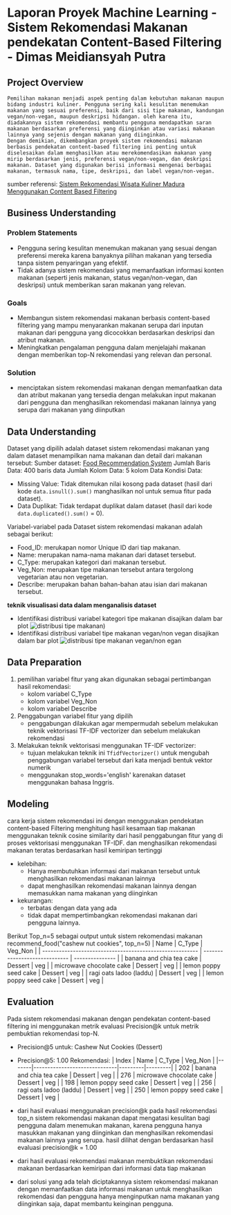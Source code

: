# Laporan Proyek Machine Learning - Sistem Rekomendasi Makanan pendekatan Content-Based Filtering - Dimas Meidiansyah Putra

## Project Overview
    Pemilihan makanan menjadi aspek penting dalam kebutuhan makanan maupun bidang industri kuliner. Pengguna sering kali kesulitan menemukan makanan yang sesuai preferensi, baik dari sisi tipe makanan, kandungan vegan/non-vegan, maupun deskripsi hidangan. oleh karena itu, diadakannya sistem rekomendasi membantu pengguna mendapatkan saran makanan berdasarkan preferensi yang diinginkan atau variasi makanan lainnya yang sejenis dengan makanan yang diinginkan. 
    Dengan demikian, dikembangkan proyek sistem rekomendasi makanan berbasis pendekatan content-based filtering ini penting untuk diselesaikan dalam menghasilkan atau merekomendasikan makanan yang mirip berdasarkan jenis, preferensi vegan/non-vegan, dan deskripsi makanan. Dataset yang digunakan berisi informasi mengenai berbagai makanan, termasuk nama, tipe, deskripsi, dan label vegan/non-vegan.
    
sumber referensi: [Sistem Rekomendasi Wisata Kuliner Madura Menggunakan Content Based Filtering](https://jurnal.yudharta.ac.id/v2/index.php/EXPLORE-IT/article/view/5366)

## Business Understanding    
### Problem Statements
- Pengguna sering kesulitan menemukan makanan yang sesuai dengan preferensi mereka karena banyaknya pilihan makanan yang tersedia tanpa sistem penyaringan yang efektif.
- Tidak adanya sistem rekomendasi yang memanfaatkan informasi konten makanan (seperti jenis makanan, status vegan/non-vegan, dan deskripsi) untuk memberikan saran makanan yang relevan.
### Goals
- Membangun sistem rekomendasi makanan berbasis content-based filtering yang mampu menyarankan makanan serupa dari inputan makanan dari pengguna yang dicocokkan berdasarkan deskripsi dan atribut makanan.
- Meningkatkan pengalaman pengguna dalam menjelajahi makanan dengan memberikan top-N rekomendasi yang relevan dan personal.
### Solution
- menciptakan sistem rekomendasi makanan dengan memanfaatkan data dan atribut makanan yang tersedia dengan melakukan input makanan dari pengguna dan menghasilkan rekomendasi makanan lainnya yang serupa dari makanan yang diinputkan

## Data Understanding
Dataset yang dipilih adalah dataset sistem rekomendasi makanan yang dalam dataset menampilkan nama makanan dan detail dari makanan tersebut:
Sumber dataset: [Food Recommendation System](https://www.kaggle.com/datasets/schemersays/food-recommendation-system)
Jumlah Baris Data: 400 baris data
Jumlah Kolom Data: 5 kolom Data
Kondisi Data:
- Missing Value: Tidak ditemukan nilai kosong pada dataset (hasil dari kode `data.isnull().sum()` manghasilkan nol untuk semua fitur pada dataset).
- Data Duplikat: Tidak terdapat duplikat dalam dataset (hasil dari kode `data.duplicated().sum()` = 0).
  
Variabel-variabel pada Dataset sistem rekomendasi makanan adalah sebagai berikut:
- Food_ID: merukapan nomor Unique ID dari tiap makanan.
- Name: merupakan nama-nama makanan dari dataset tersebut.
- C_Type: merupakan kategori dari makanan tersebut.
- Veg_Non: merupakan tipe makanan tersebut antara tergolong vegetarian atau non vegetarian.
- Describe: merupakan bahan bahan-bahan atau isian dari makanan tersebut.

**teknik visualisasi data dalam menganalisis dataset**
- Identifikasi distribusi variabel kategori tipe makanan disajikan dalam bar plot
![distribusi tipe makanan)](https://github.com/user-attachments/assets/4fc70d03-7a09-440d-b4cf-a2d834840254)
- Identifikasi distribusi variabel tipe makanan vegan/non vegan disajikan dalam bar plot
![distribusi tipe makanan vegan/non egan](https://github.com/user-attachments/assets/866d36b2-eaab-4d08-bb31-d2cb025f4f35)

## Data Preparation
1. pemilihan variabel fitur yang akan digunakan sebagai pertimbangan hasil rekomendasi:
   - kolom variabel C_Type
   - kolom variabel Veg_Non
   - kolom variabel Describe
2. Penggabungan variabel fitur yang dipilih
   - penggabungan dilakukan agar mempermudah sebelum melakukan teknik vektorisasi TF-IDF vectorizer dan sebelum melakukan rekomendasi
3. Melakukan teknik vektorisasi menggunakan TF-IDF vectorizer:
   - tujuan melakukan teknik ini `TfidfVectorizer()` untuk mengubah penggabungan variabel tersebut dari kata menjadi bentuk vektor numerik
   - menggunakan stop_words='english' karenakan dataset menggunakan bahasa Inggris.

## Modeling
cara kerja sistem rekomendasi ini dengan menggunakan pendekatan content-based Filtering menghitung hasil kesamaan tiap makanan menggunakan teknik cosine similarity dari hasil penggabungan fitur yang di proses vektorisasi menggunakan TF-IDF. dan menghasilkan rekomendasi makanan teratas berdasarkan hasil kemiripan tertinggi
- kelebihan:
  - Hanya membutuhkan informasi dari makanan tersebut untuk menghasilkan rekomendasi makanan lainnya
  - dapat menghasilkan rekomendasi makanan lainnya dengan memasukkan nama makanan yang diinginkan
- kekurangan:
  - terbatas dengan data yang ada
  - tidak dapat mempertimbangkan rekomendasi makanan dari pengguna lainnya.

Berikut Top_n=5 sebagai output untuk sistem rekomendasi makanan
recommend_food("cashew nut cookies", top_n=5)
| Name	                                                   | C_Type                        | Veg_Non         |
| -------------------------------------------------------- | ----------------------------- | --------------- |
| banana and chia tea cake                                 | Dessert                       | veg             |
| microwave chocolate cake                                 | Dessert                       | veg             |
| lemon poppy seed cake                                    | Dessert                       | veg             |
| ragi oats ladoo (laddu)                                  | Dessert                       | veg             |
| lemon poppy seed cake                                    | Dessert                       | veg             |


## Evaluation
Pada sistem rekomendasi makanan dengan pendekatan content-based filtering ini menggunakan metrik evaluasi Precision@k untuk metrik pembuktian rekomendasi top-N.
- Precision@5 untuk: Cashew Nut Cookies (Dessert)
- Precision@5: 1.00
Rekomendasi:
| Index | Name                         | C_Type  | Veg_Non |
|-------|------------------------------|---------|---------|
| 202   | banana and chia tea cake     | Dessert | veg     |
| 276   | microwave chocolate cake     | Dessert | veg     |
| 198   | lemon poppy seed cake        | Dessert | veg     |
| 256   | ragi oats ladoo (laddu)      | Dessert | veg     |
| 250   | lemon poppy seed cake        | Dessert | veg     |

- dari hasil evaluasi menggunakan precision@k pada hasil rekomendasi top_n sistem rekomendasi makanan dapat mengatasi kesulitan bagi pengguna dalam menemukan makanan, karena pengguna hanya masukkan makanan yang diinginkan dan menghasilkan rekomendasi makanan lainnya yang serupa. hasil dilihat dengan berdasarkan hasil evaluasi precision@k = 1.00
- dari hasil evaluasi rekomendasi makanan membuktikan rekomendasi makanan berdasarkan kemiripan dari informasi data tiap makanan
- dari solusi yang ada telah diciptakannya sistem rekomendasi makanan dengan memanfaatkan data informasi makanan untuk menghasilkan rekomendasi dan pengguna hanya menginputkan nama makanan yang diinginkan saja, dapat membantu keinginan pengguna.
